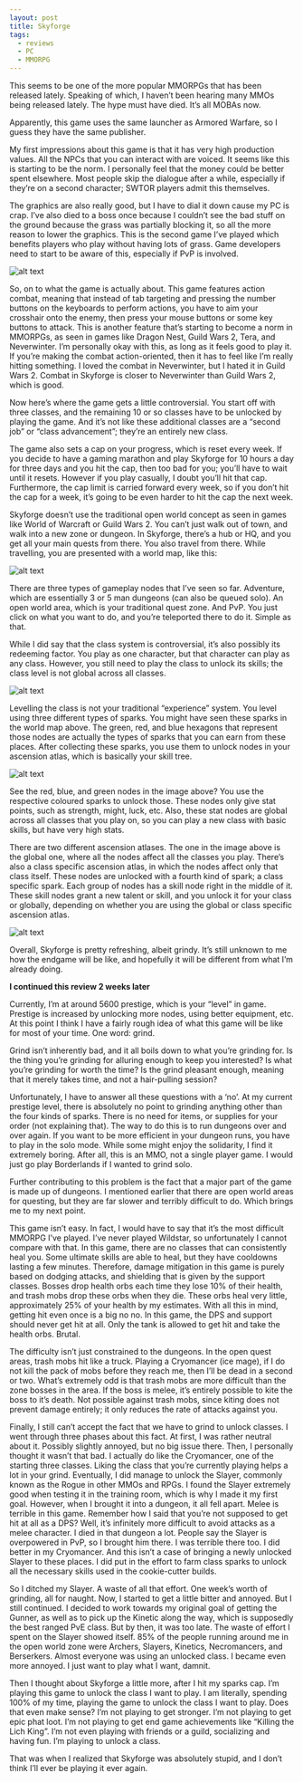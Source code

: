 ```yaml
---
layout: post
title: Skyforge
tags:
  - reviews
  - PC
  - MMORPG
---
```


This seems to be one of the more popular MMORPGs that has been released lately. Speaking of which, I haven’t been hearing many MMOs being released lately. The hype must have died. It’s all MOBAs now.

Apparently, this game uses the same launcher as Armored Warfare, so I guess they have the same publisher.

My first impressions about this game is that it has very high production values. All the NPCs that you can interact with are voiced. It seems like this is starting to be the norm. I personally feel that the money could be better spent elsewhere. Most people skip the dialogue after a while, especially if they’re on a second character; SWTOR players admit this themselves.

The graphics are also really good, but I have to dial it down cause my PC is crap. I’ve also died to a boss once because I couldn’t see the bad stuff on the ground because the grass was partially blocking it, so all the more reason to lower the graphics. This is the second game I’ve played which benefits players who play without having lots of grass. Game developers need to start to be aware of this, especially if PvP is involved.

![alt text](/posts/game-reviews/skyforge/1.jfif "Game lobby view")

So, on to what the game is actually about. This game features action combat, meaning that instead of tab targeting and pressing the number buttons on the keyboards to perform actions, you have to aim your crosshair onto the enemy, then press your mouse buttons or some key buttons to attack. This is another feature that’s starting to become a norm in MMORPGs, as seen in games like Dragon Nest, Guild Wars 2, Tera, and Neverwinter. I’m personally okay with this, as long as it feels good to play it. If you’re making the combat action-oriented, then it has to feel like I’m really hitting something. I loved the combat in Neverwinter, but I hated it in Guild Wars 2. Combat in Skyforge is closer to Neverwinter than Guild Wars 2, which is good.

Now here’s where the game gets a little controversial. You start off with three classes, and the remaining 10 or so classes have to be unlocked by playing the game. And it’s not like these additional classes are a “second job” or “class advancement”; they’re an entirely new class.

The game also sets a cap on your progress, which is reset every week. If you decide to have a gaming marathon and play Skyforge for 10 hours a day for three days and you hit the cap, then too bad for you; you’ll have to wait until it resets. However if you play casually, I doubt you’ll hit that cap. Furthermore, the cap limit is carried forward every week, so if you don’t hit the cap for a week, it’s going to be even harder to hit the cap the next week.

Skyforge doesn’t use the traditional open world concept as seen in games like World of Warcraft or Guild Wars 2. You can’t just walk out of town, and walk into a new zone or dungeon. In Skyforge, there’s a hub or HQ, and you get all your main quests from there. You also travel from there. While travelling, you are presented with a world map, like this:

![alt text](/posts/game-reviews/skyforge/2.jfif "Mission selection")

There are three types of gameplay nodes that I’ve seen so far. Adventure, which are essentially 3 or 5 man dungeons (can also be queued solo). An open world area, which is your traditional quest zone. And PvP. You just click on what you want to do, and you’re teleported there to do it. Simple as that.

While I did say that the class system is controversial, it’s also possibly its redeeming factor. You play as one character, but that character can play as any class. However, you still need to play the class to unlock its skills; the class level is not global across all classes.

![alt text](/posts/game-reviews/skyforge/3.jfif "Ability selection")

Levelling the class is not your traditional “experience” system. You level using three different types of sparks. You might have seen these sparks in the world map above. The green, red, and blue hexagons that represent those nodes are actually the types of sparks that you can earn from these places. After collecting these sparks, you use them to unlock nodes in your ascension atlas, which is basically your skill tree.

![alt text](/posts/game-reviews/skyforge/4.jfif "Ascension Atlas")

See the red, blue, and green nodes in the image above? You use the respective coloured sparks to unlock those. These nodes only give stat points, such as strength, might, luck, etc. Also, these stat nodes are global across all classes that you play on, so you can play a new class with basic skills, but have very high stats.

There are two different ascension atlases. The one in the image above is the global one, where all the nodes affect all the classes you play. There’s also a class specific ascension atlas, in which the nodes affect only that class itself. These nodes are unlocked with a fourth kind of spark; a class specific spark. Each group of nodes has a skill node right in the middle of it. These skill nodes grant a new talent or skill, and you unlock it for your class or globally, depending on whether you are using the global or class specific ascension atlas.

![alt text](/posts/game-reviews/skyforge/5.jfif "Ascension Atlas, Class description")

Overall, Skyforge is pretty refreshing, albeit grindy. It’s still unknown to me how the endgame will be like, and hopefully it will be different from what I’m already doing.

**I continued this review 2 weeks later**

Currently, I’m at around 5600 prestige, which is your “level” in game. Prestige is increased by unlocking more nodes, using better equipment, etc. At this point I think I have a fairly rough idea of what this game will be like for most of your time. One word: grind.

Grind isn’t inherently bad, and it all boils down to what you’re grinding for. Is the thing you’re grinding for alluring enough to keep you interested? Is what you’re grinding for worth the time? Is the grind pleasant enough, meaning that it merely takes time, and not a hair-pulling session?

Unfortunately, I have to answer all these questions with a ‘no’. At my current prestige level, there is absolutely no point to grinding anything other than the four kinds of sparks. There is no need for items, or supplies for your order (not explaining that). The way to do this is to run dungeons over and over again. If you want to be more efficient in your dungeon runs, you have to play in the solo mode. While some might enjoy the solidarity, I find it extremely boring. After all, this is an MMO, not a single player game. I would just go play Borderlands if I wanted to grind solo.

Further contributing to this problem is the fact that a major part of the game is made up of dungeons. I mentioned earlier that there are open world areas for questing, but they are far slower and terribly difficult to do. Which brings me to my next point.

This game isn’t easy. In fact, I would have to say that it’s the most difficult MMORPG I’ve played. I’ve never played Wildstar, so unfortunately I cannot compare with that. In this game, there are no classes that can consistently heal you. Some ultimate skills are able to heal, but they have cooldowns lasting a few minutes. Therefore, damage mitigation in this game is purely based on dodging attacks, and shielding that is given by the support classes. Bosses drop health orbs each time they lose 10% of their health, and trash mobs drop these orbs when they die. These orbs heal very little, approximately 25% of your health by my estimates. With all this in mind, getting hit even once is a big no no. In this game, the DPS and support should never get hit at all. Only the tank is allowed to get hit and take the health orbs. Brutal.

The difficulty isn’t just constrained to the dungeons. In the open quest areas, trash mobs hit like a truck. Playing a Cryomancer (ice mage), if I do not kill the pack of mobs before they reach me, then I’ll be dead in a second or two. What’s extremely odd is that trash mobs are more difficult than the zone bosses in the area. If the boss is melee, it’s entirely possible to kite the boss to it’s death. Not possible against trash mobs, since kiting does not prevent damage entirely; it only reduces the rate of attacks against you.

Finally, I still can’t accept the fact that we have to grind to unlock classes. I went through three phases about this fact. At first, I was rather neutral about it. Possibly slightly annoyed, but no big issue there. Then, I personally thought it wasn’t that bad. I actually do like the Cryomancer, one of the starting three classes. Liking the class that you’re currently playing helps a lot in your grind. Eventually, I did manage to unlock the Slayer, commonly known as the Rogue in other MMOs and RPGs. I found the Slayer extremely good when testing it in the training room, which is why I made it my first goal. However, when I brought it into a dungeon, it all fell apart. Melee is terrible in this game. Remember how I said that you’re not supposed to get hit at all as a DPS? Well, it’s infinitely more difficult to avoid attacks as a melee character. I died in that dungeon a lot. People say the Slayer is overpowered in PvP, so I brought him there. I was terrible there too. I did better in my Cryomancer. And this isn’t a case of bringing a newly unlocked Slayer to these places. I did put in the effort to farm class sparks to unlock all the necessary skills used in the cookie-cutter builds.

So I ditched my Slayer. A waste of all that effort. One week’s worth of grinding, all for naught. Now, I started to get a little bitter and annoyed. But I still continued. I decided to work towards my original goal of getting the Gunner,  as well as to pick up the Kinetic along the way, which is supposedly the best ranged PvE class. But by then, it was too late. The waste of effort I spent on the Slayer showed itself. 85% of the people running around me in the open world zone were Archers, Slayers, Kinetics, Necromancers, and Berserkers. Almost everyone was using an unlocked class. I became even more annoyed. I just want to play what I want, damnit.

Then I thought about Skyforge a little more, after I hit my sparks cap. I’m playing this game to unlock the class I want to play. I am literally, spending 100% of my time, playing the game to unlock the class I want to play. Does that even make sense? I’m not playing to get stronger. I’m not playing to get epic phat loot. I’m not playing to get end game achievements like “Killing the Lich King”. I’m not even playing with friends or a guild, socializing and having fun. I’m playing to unlock a class.

That was when I realized that Skyforge was absolutely stupid, and I don’t think I’ll ever be playing it ever again.